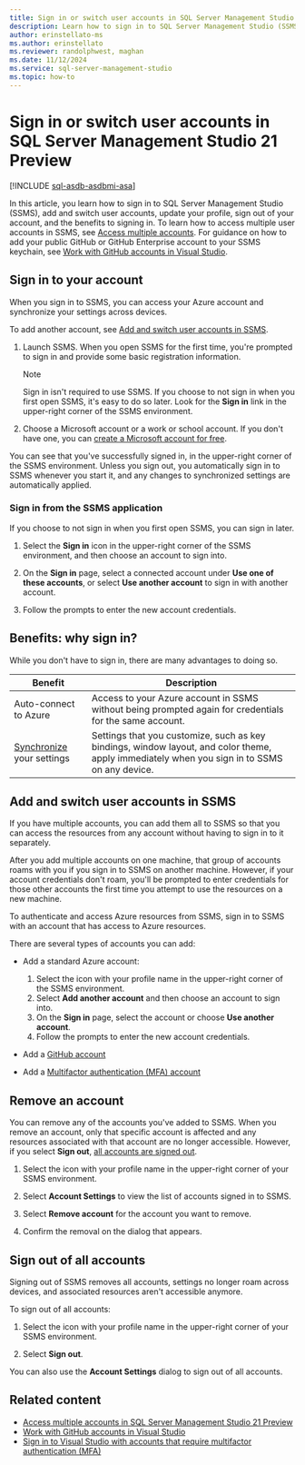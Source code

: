 ```yaml
---
title: Sign in or switch user accounts in SQL Server Management Studio
description: Learn how to sign in to SQL Server Management Studio (SSMS).
author: erinstellato-ms
ms.author: erinstellato
ms.reviewer: randolphwest, maghan
ms.date: 11/12/2024
ms.service: sql-server-management-studio
ms.topic: how-to
---
```

# Sign in or switch user accounts in SQL Server Management Studio 21 Preview

[!INCLUDE [sql-asdb-asdbmi-asa](../includes/applies-to-version/sql-asdb-asdbmi-asa.md)]

In this article, you learn how to sign in to SQL Server Management Studio (SSMS), add and switch user accounts, update your profile, sign out of your account, and the benefits to signing in. To learn how to access multiple user accounts in SSMS, see [Access multiple accounts](/visualstudio/ide/sign-in-access-multiple-accounts). For guidance on how to add your public GitHub or GitHub Enterprise account to your SSMS keychain, see [Work with GitHub accounts in Visual Studio](/visualstudio/ide/work-with-github-accounts).

## Sign in to your account

When you sign in to SSMS, you can access your Azure account and synchronize your settings across devices.

To add another account, see [Add and switch user accounts in SSMS](#add-and-switch-user-accounts-in-ssms).

1. Launch SSMS. When you open SSMS for the first time, you're prompted to sign in and provide some basic registration information.

   > [!NOTE]  
   > Sign in isn't required to use SSMS. If you choose to not sign in when you first open SSMS, it's easy to do so later. Look for the **Sign in** link in the upper-right corner of the SSMS environment.

1. Choose a Microsoft account or a work or school account. If you don't have one, you can [create a Microsoft account for free](https://support.microsoft.com/help/4026324/).

You can see that you've successfully signed in, in the upper-right corner of the SSMS environment. Unless you sign out, you automatically sign in to SSMS whenever you start it, and any changes to synchronized settings are automatically applied.

### Sign in from the SSMS application

If you choose to not sign in when you first open SSMS, you can sign in later.

1. Select the **Sign in** icon in the upper-right corner of the SSMS environment, and then choose an account to sign into.

1. On the **Sign in** page, select a connected account under **Use one of these accounts**, or select **Use another account** to sign in with another account.

1. Follow the prompts to enter the new account credentials.

## Benefits: why sign in?

While you don't have to sign in, there are many advantages to doing so.

| Benefit | Description |
| --- | --- |
| Auto-connect to Azure | Access to your Azure account in SSMS without being prompted again for credentials for the same account. |
| [Synchronize](/visualstudio/ide/synchronized-settings-in-visual-studio) your settings | Settings that you customize, such as key bindings, window layout, and color theme, apply immediately when you sign in to SSMS on any device. |

## Add and switch user accounts in SSMS

If you have multiple accounts, you can add them all to SSMS so that you can access the resources from any account without having to sign in to it separately.

After you add multiple accounts on one machine, that group of accounts roams with you if you sign in to SSMS on another machine. However, if your account credentials don't roam, you'll be prompted to enter credentials for those other accounts the first time you attempt to use the resources on a new machine.

To authenticate and access Azure resources from SSMS, sign in to SSMS with an account that has access to Azure resources.

There are several types of accounts you can add:

- Add a standard Azure account:

  1. Select the icon with your profile name in the upper-right corner of the SSMS environment.
  1. Select **Add another account** and then choose an account to sign into.
  1. On the **Sign in** page, select the account or choose **Use another account**.
  1. Follow the prompts to enter the new account credentials.

- Add a [GitHub account](/visualstudio/ide/work-with-github-accounts)

- Add a [Multifactor authentication (MFA) account](/visualstudio/ide/work-with-multi-factor-authentication)

## Remove an account

You can remove any of the accounts you've added to SSMS. When you remove an account, only that specific account is affected and any resources associated with that account are no longer accessible. However, if you select **Sign out**, [all accounts are signed out](#sign-out-of-all-accounts).

1. Select the icon with your profile name in the upper-right corner of your SSMS environment.

1. Select **Account Settings** to view the list of accounts signed in to SSMS.

1. Select **Remove account** for the account you want to remove.

1. Confirm the removal on the dialog that appears.

## Sign out of all accounts

Signing out of SSMS removes all accounts, settings no longer roam across devices, and associated resources aren't accessible anymore.

To sign out of all accounts:

1. Select the icon with your profile name in the upper-right corner of your SSMS environment.

1. Select **Sign out**.

You can also use the **Account Settings** dialog to sign out of all accounts.

## Related content

- [Access multiple accounts in SQL Server Management Studio 21 Preview](sign-in-access-multiple-accounts.md)
- [Work with GitHub accounts in Visual Studio](/visualstudio/ide/work-with-github-accounts)
- [Sign in to Visual Studio with accounts that require multifactor authentication (MFA)](/visualstudio/ide/work-with-multi-factor-authentication)

